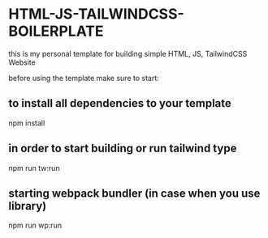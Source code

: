 # HTML-JS-TAILWINDCSS-BOILERPLATE

this is my personal template for building simple HTML, JS, TailwindCSS Website

before using the template make sure to start:

## to install all dependencies to your template

npm install

## in order to start building or run tailwind type

npm run tw:run

## starting webpack bundler (in case when you use library)

npm run wp:run
